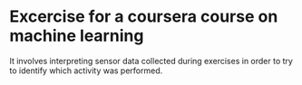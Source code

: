 # Excercise for a coursera course on machine learning
It involves interpreting sensor data collected during exercises in order to try to identify which activity was performed.
